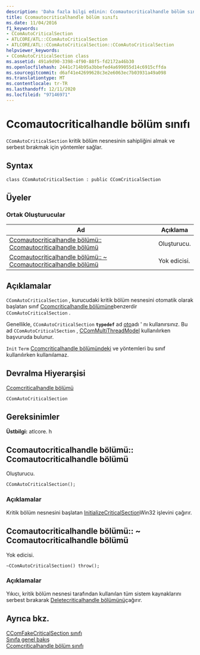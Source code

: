 ```yaml
---
description: 'Daha fazla bilgi edinin: Ccomautocriticalhandle bölüm sınıfı'
title: Ccomautocriticalhandle bölüm sınıfı
ms.date: 11/04/2016
f1_keywords:
- CComAutoCriticalSection
- ATLCORE/ATL::CComAutoCriticalSection
- ATLCORE/ATL::CComAutoCriticalSection::CComAutoCriticalSection
helpviewer_keywords:
- CComAutoCriticalSection class
ms.assetid: 491a9d90-3398-4f90-88f5-fd2172a46b30
ms.openlocfilehash: 2441c714b95a3bbefed4a699055d14c6915cffda
ms.sourcegitcommit: d6af41e42699628c3e2e6063ec7b03931a49a098
ms.translationtype: MT
ms.contentlocale: tr-TR
ms.lasthandoff: 12/11/2020
ms.locfileid: "97146971"
---
```

# <a name="ccomautocriticalsection-class"></a>Ccomautocriticalhandle bölüm sınıfı

`CComAutoCriticalSection` kritik bölüm nesnesinin sahipliğini almak ve serbest bırakmak için yöntemler sağlar.

## <a name="syntax"></a>Syntax

```
class CComAutoCriticalSection : public CComCriticalSection
```

## <a name="members"></a>Üyeler

### <a name="public-constructors"></a>Ortak Oluşturucular

|Ad|Açıklama|
|----------|-----------------|
|[Ccomautocriticalhandle bölümü:: Ccomautocriticalhandle bölümü](#ccomautocriticalsection)|Oluşturucu.|
|[Ccomautocriticalhandle bölümü:: ~ Ccomautocriticalhandle bölümü](#dtor)|Yok edicisi.|

## <a name="remarks"></a>Açıklamalar

`CComAutoCriticalSection` , kurucudaki kritik bölüm nesnesini otomatik olarak başlatan sınıf [Ccomcriticalhandle bölümüne](../../atl/reference/ccomcriticalsection-class.md)benzerdir `CComAutoCriticalSection` .

Genellikle, `CComAutoCriticalSection` **`typedef`** ad [oto](ccommultithreadmodel-class.md#autocriticalsection)adı ' nı kullanırsınız. Bu ad `CComAutoCriticalSection` , [CComMultiThreadModel](../../atl/reference/ccommultithreadmodel-class.md) kullanılırken başvuruda bulunur.

`Init` `Term` [Ccomcriticalhandle bölümündeki](../../atl/reference/ccomcriticalsection-class.md) ve yöntemleri bu sınıf kullanılırken kullanılamaz.

## <a name="inheritance-hierarchy"></a>Devralma Hiyerarşisi

[Ccomcriticalhandle bölümü](../../atl/reference/ccomcriticalsection-class.md)

`CComAutoCriticalSection`

## <a name="requirements"></a>Gereksinimler

**Üstbilgi:** atlcore. h

## <a name="ccomautocriticalsectionccomautocriticalsection"></a><a name="ccomautocriticalsection"></a> Ccomautocriticalhandle bölümü:: Ccomautocriticalhandle bölümü

Oluşturucu.

```
CComAutoCriticalSection();
```

### <a name="remarks"></a>Açıklamalar

Kritik bölüm nesnesini başlatan [InitializeCriticalSection](/windows/win32/api/synchapi/nf-synchapi-initializecriticalsection)Win32 işlevini çağırır.

## <a name="ccomautocriticalsectionccomautocriticalsection"></a><a name="dtor"></a> Ccomautocriticalhandle bölümü:: ~ Ccomautocriticalhandle bölümü

Yok edicisi.

```
~CComAutoCriticalSection() throw();
```

### <a name="remarks"></a>Açıklamalar

Yıkıcı, kritik bölüm nesnesi tarafından kullanılan tüm sistem kaynaklarını serbest bırakarak [Deletecriticalhandle bölümünü](/windows/win32/api/synchapi/nf-synchapi-deletecriticalsection)çağırır.

## <a name="see-also"></a>Ayrıca bkz.

[CComFakeCriticalSection sınıfı](../../atl/reference/ccomfakecriticalsection-class.md)<br/>
[Sınıfa genel bakış](../../atl/atl-class-overview.md)<br/>
[Ccomcriticalhandle bölüm sınıfı](../../atl/reference/ccomcriticalsection-class.md)
